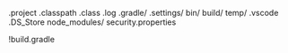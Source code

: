 .project
.classpath
.class
.log
.gradle/
.settings/
bin/
build/
temp/
.vscode
.DS_Store
node_modules/
security.properties

!build.gradle
